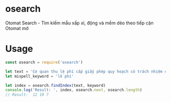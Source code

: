 # osearch 

Otomat Search - Tìm kiếm mẫu xấp xỉ, động và mềm dẻo theo tiếp cận Otomat mờ

# Usage

```js
const osearch = require('osearch')

let text = 'Cơ quan thu lệ phí cấp giấy phép quy hoạch có trách nhiệm đăng ký, kê khai nộp lệ phí vào ngân sách nhà nước theo quy định tại Thông tư số 63/2002/TT-BTC ngày 24/7/2002'
let mispell_keyword = 'lê phí'

let index = osearch.findIndex(text, keyword)
console.log('Result: ', index, osearch.next, osearch.length)
// Result:  12 19 7
```
